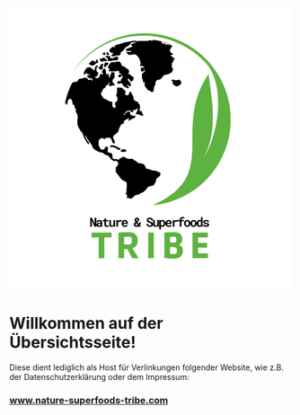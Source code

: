 ![Ein Bild des Logos von"Nature & and Superfoods Tribe"](https://raw.githubusercontent.com/tribe2nature/tribe2nature.github.io/main/Tribe%20Logo.png) 
# Willkommen auf der Übersichtsseite!
Diese dient lediglich als Host für Verlinkungen folgender Website, wie z.B. der Datenschutzerklärung oder dem Impressum: 
### www.nature-superfoods-tribe.com
